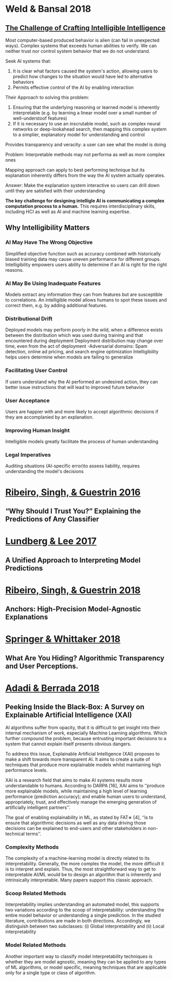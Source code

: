 # Weld & Bansal 2018 
## [The Challenge of Crafting Intelligible Intelligence](https://arxiv.org/pdf/1803.04263.pdf)

Most computer-based produced behavior is alien (can fail in unexpected ways). Complex systems that exceeds human abilities to verify. We can neither trust nor control system behavior that we do not understand. 

Seek AI systems that:
1. It is clear what factors caused the system's action, allowing users to predict how changes to the situation would have led to alternative behaviors
2. Permits effective control of the AI by enabling interaction

Their Approach to solving this problem:
1) Ensuring that the underlying reasoning or learned model is inherently interpretable (e.g. by learning a linear model over a small number of well-understoof features)
2) If it is necessary to use an inscrutable model, such as complex neural networks or deep-lookahead search, then mapping this complex system to a simplier, explanatory model for understanding and control

Provides transparency and veracity: a user can see what the model is doing

Problem: Interpretable methods may not performa as well as more complex ones

Mapping approach can apply to best performing technique but its explanation inherently differs from the way the AI system actually operates.

Answer: Make the explanation system interactive so users can drill down until they are satisfied with their understanding

**The key challenge for designing intelligle AI is communicating a complex computation process to a human.** This requires interdisciplinary skills, including HCI as well as AI and machine learning expertise. 

## Why Intelligibility Matters
### AI May Have The Wrong Objective
Simplified objective function such as accuracy combined with historically biased training data may cause uneven performance for different groups. Intelligibility empowers users ability to determine if an AI is right	for the right reasons.

### AI May Be Using Inadequate Features
Models extract any information they can from features but are susceptible to correlations. An intelligible model allows humans to spot these issues and correct them, e.g. by adding additional features.

### Distributional Drift
Deployed models may perform poorly in the wild, when a difference exists between the distribution which was used during training and that encountered during deployment
Deployment distribution may change over time, even from the act of deployment
-Adversarial domains: Spam detection, online ad pricing, and search engine optimization
Intelligibility helps users determine when models are failing to generalize

### Facilitating User Control
If users understand why the AI performed an undesired action, they can better issue instructions that will lead to improved future behavior

### User Acceptance
Users are happier with and more likely to accept algorithmic decisions if they are accomplanied by an explanation.

### Improving Human Insight
Intelligible models greatly facilitate the process of human understanding

### Legal Imperatives
Auditing situations (AI-specific error)to assess liability, requires understanding the model's decisions
  
# [Ribeiro, Singh, & Guestrin 2016](https://arxiv.org/pdf/1602.04938v1.pdf)
## “Why Should I Trust You?” Explaining the Predictions of Any Classifier

# [Lundberg & Lee 2017](http://papers.nips.cc/paper/7062-a-unified-approach-to-interpreting-model-predictions.pdf)
## A Unified Approach to Interpreting Model Predictions

# [Ribeiro, Singh, & Guestrin 2018](https://homes.cs.washington.edu/~marcotcr/aaai18.pdf)
## Anchors: High-Precision Model-Agnostic Explanations

# [Springer & Whittaker 2018](https://arxiv.org/ftp/arxiv/papers/1812/1812.03220.pdf)
## What Are You Hiding? Algorithmic Transparency and User Perceptions.

# [Adadi & Berrada 2018](https://ieeexplore.ieee.org/stamp/stamp.jsp?arnumber=8466590)
## Peeking Inside the Black-Box: A Survey on Explainable Artificial Intelligence (XAI)

AI algorithms suffer from opacity, that it is difficult to get insight into their internal mechanism of work, especially Machine Learning algorithms. Which further compound the problem, because entrusting important decisions to a system that cannot explain itself presents obvious dangers.

To address this issue, Explainable Artificial Intelligence (XAI) proposes to make a shift towards more transparent AI. It aims to create a suite of techniques that produce more explainable models whilst maintaining high performance levels.

XAI is a research field that aims to make AI systems results more understandable to humans. According to DARPA [16], XAI aims
to ‘‘produce more explainable models, while maintaining a high level of learning performance (prediction accuracy); and enable human users to understand, appropriately, trust, and effectively manage the emerging generation of artificially intelligent partners’’.

The goal of enabling explainability in ML, as stated by FAT∗ [4], ‘‘is to ensure that algorithmic decisions as well as any data driving those decisions can be explained to end-users and other stakeholders in non-technical terms’’.

### Complexity Methods
The complexity of a machine-learning model is directly related to its interpretability. Generally, the more complex the model, the more difficult it is to interpret and explain. Thus, the most straightforward way to get to interpretable AI/ML would be to design an algorithm that is inherently and intrinsically interpretable. Many papers support this classic approach.

### Scoop Related Methods
Interpretability implies understanding an automated model, this supports two variations according to the scoop of interpretability: understanding the entire model behavior or understanding a single prediction. In the studied literature, contributions are made in both directions. Accordingly, we distinguish between two subclasses: (i) Global interpretability and (ii) Local interpretability

### Model Related Methods
Another important way to classify model interpretability techniques is whether they are model agnostic, meaning they can be applied to any types of ML algorithms, or model specific, meaning techniques that are applicable only for a single type or class of algorithm.
